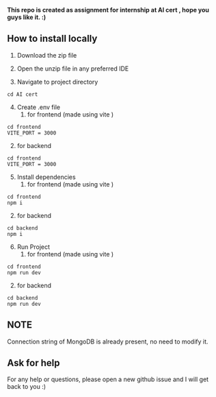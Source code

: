 **This repo is created as assignment for internship at AI cert , hope you guys like it. :)**

## How to install locally

1. Download the zip file

2. Open the unzip file in any preferred IDE

3. Navigate to project directory

```
cd AI cert
```

4. Create .env file
   1. for frontend (made using vite )
  ```
  cd frontend
  VITE_PORT = 3000
  ```
  2. for backend


 ```
 cd frontend
 VITE_PORT = 3000
 ```


5. Install dependencies
   1. for frontend (made using vite )

```
cd frontend
npm i
```
  2. for backend
```
cd backend
npm i
```
6. Run Project
   1. for frontend (made using vite )

```
cd frontend
npm run dev
```
 2. for backend
```
cd backend
npm run dev
```

## NOTE
Connection string of MongoDB is already  present, no need to modify  it.


## Ask for help

For any help or questions, please open a new github issue and I will get back to you :)
